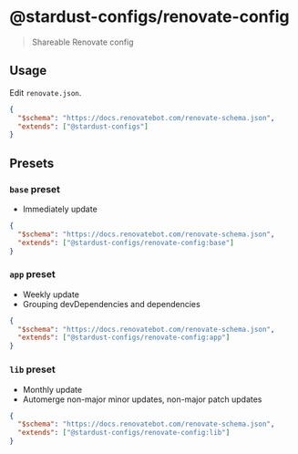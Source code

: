 # @stardust-configs/renovate-config

> Shareable Renovate config

## Usage

Edit `renovate.json`.

```json
{
  "$schema": "https://docs.renovatebot.com/renovate-schema.json",
  "extends": ["@stardust-configs"]
}
```

## Presets

### `base` preset

- Immediately update

```json
{
  "$schema": "https://docs.renovatebot.com/renovate-schema.json",
  "extends": ["@stardust-configs/renovate-config:base"]
}
```

### `app` preset

- Weekly update
- Grouping devDependencies and dependencies

```json
{
  "$schema": "https://docs.renovatebot.com/renovate-schema.json",
  "extends": ["@stardust-configs/renovate-config:app"]
}
```

### `lib` preset

- Monthly update
- Automerge non-major minor updates, non-major patch updates

```json
{
  "$schema": "https://docs.renovatebot.com/renovate-schema.json",
  "extends": ["@stardust-configs/renovate-config:lib"]
}
```
